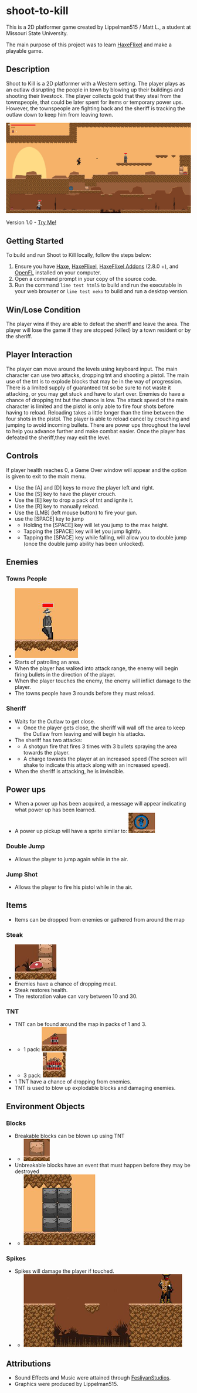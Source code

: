 # shoot-to-kill
This is a 2D platformer game created by Lippelman515 / Matt L., a student at Missouri State University.

The main purpose of this project was to learn [HaxeFlixel](http://www.haxeflixel.com) and make a playable game.

## Description

Shoot to Kill is a 2D platformer with a Western setting. The player plays as an outlaw disrupting the people in town by blowing up their buildings and shooting their livestock. The player collects gold that they steal from the townspeople, that could be later spent for items or temporary power ups. However, the townspeople are fighting back and the sheriff is tracking the outlaw down to keep him from leaving town.

![Shoot To Kill Screenshot](/screenshots/gameplay.png?raw=true)

Version 1.0 - [Try Me!](https://lippelman515.github.io/shoot-to-kill/)

## Getting Started

To build and run Shoot to Kill locally, follow the steps below:

1. Ensure you have [Haxe](http://www.haxe.org/download), [HaxeFlixel](http://www.haxeflixel.com), [HaxeFlixel Addons](https://haxeflixel.com/documentation/flixel-addons/) (2.8.0 +), and [OpenFL](http://www.openfl.org/download/) installed on your computer.
2. Open a command prompt in your copy of the source code.
3. Run the command `lime test html5` to build and run the executable in your web browser or `lime test neko` to build and run a desktop version.

## Win/Lose Condition

The player wins if they are able to defeat the sheriff and leave the area. The player will lose the game if they are stopped (killed) by a town resident or by the sheriff.

## Player Interaction
The player can move around the levels using keyboard input. The main character can use two attacks, dropping tnt and shooting a pistol. The main use of the tnt is to explode blocks that may be in the way of progression. There is a limited supply of guaranteed tnt so be sure to not waste it attacking, or you may get stuck and have to start over. Enemies do have a chance of dropping tnt but the chance is low. The attack speed of the main character is limited and the pistol is only able to fire four shots before having to reload. Reloading takes a little longer than the time between the four shots in the pistol. The player is able to reload cancel by crouching and jumping to avoid incoming bullets. There are power ups throughout the level to help you advance further and make combat easier. Once the player has defeated the sheriff,they may exit the level.

## Controls
If player health reaches 0, a Game Over window will appear and the option is given to exit to the main menu.

* Use the [A] and [D] keys to move the player left and right.
* Use the [S] key to have the player crouch.
* Use the [E] key to drop a pack of tnt and ignite it.
* Use the [R] key to manually reload.
* Use the [LMB] (left mouse button) to fire your gun.
* use the [SPACE] key to jump
* * Holding the [SPACE] key will let you jump to the max height.
* * Tapping the [SPACE] key will let you jump lightly.
* * Tapping the [SPACE] key while falling, will allow you to double jump (once the double jump ability has been unlocked).

## Enemies
### Towns People
* ![towns people](/screenshots/average_enemy.png)
* Starts of patrolling an area.
* When the player has walked into attack range, the enemy will begin firing bullets in the direction of the player.
* When the player touches the enemy, the enemy will inflict damage to the player.
* The towns people have 3 rounds before they must reload.

### Sheriff
* Waits for the Outlaw to get close.
* * Once the player gets close, the sheriff will wall off the area to keep the Outlaw from leaving and will begin his attacks.
* The sheriff has two attacks:
* * A shotgun fire that fires 3 times with 3 bullets spraying the area towards the player.
* * A charge towards the player at an increased speed (The screen will shake to indicate this attack along with an increased speed).
* When the sheriff is attacking, he is invincible.

## Power ups
* When a power up has been acquired, a message will appear indicating what power up has been learned.
* A power up pickup will have a sprite similar to: ![power up image](/screenshots/powerup-example.png)
### Double Jump
* Allows the player to jump again while in the air.
### Jump Shot
* Allows the player to fire his pistol while in the air.

## Items
* Items can be dropped from enemies or gathered from around the map
### Steak 
* ![steak image](/screenshots/meat_drop.png)
* Enemies have a chance of dropping meat.
* Steak restores health.
* The restoration value can vary between 10 and 30.
### TNT
* TNT can be found around the map in packs of 1 and 3.
* * 1 pack: ![tnt pack](/screenshots/single_tnt_pickup.png)
* * 3 pack: ![tnt pack](/screenshots/three_pack_tnt_pickup.png)
* 1 TNT have a chance of dropping from enemies.
* TNT is used to blow up explodable blocks and damaging enemies.

## Environment Objects
### Blocks
* Breakable blocks can be blown up using TNT
* * ![breakable block](/screenshots/breakable_block.png)
* Unbreakable blocks have an event that must happen before they may be destroyed
* * ![unbreakable block](/screenshots/unbreakable_block.png)
### Spikes
* Spikes will damage the player if touched.
* * ![spikes](/screenshots/environmental_hazard.png)

## Attributions
* Sound Effects and Music were attained through [FesliyanStudios](https://www.fesliyanstudios.com).
* Graphics were produced by Lippelman515.